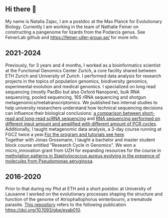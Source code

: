 ## Hi there 👋

My name is Natalia Zajac, I am a postdoc at the Max Planck for Evolutionary Biology. Currently I am working in the team of Nathalie Feiner on constructing a pangenome for lizards from the Podarcis genus. See FeinerLab github and https://feiner-uller-group.se/ for more info.    

## 2021-2024
Previously, for 3 years and 4 months, I worked as a bioinformatics scientist at the Functional Genomics Center Zurich, a core facility shared between ETH Zurich and University of Zurich. I performed data analysis for research projects in the topics of population genomics, biodiversity genomics, experimental evolution and medical genomics. I specialized on long read sequencing (mostly PacBio but also Oxford Nanopore), bulk RNA sequencing, pooled sequencing, 16S rRNA sequencing and shotgun metagenomics/metatranscriptomics. We published two internal studies to help university researchers understand how technical sequencing decisions can influence their biological conclusions: [a comparison between short-read and long-read scRNA sequencing](https://github.com/zajacn/scRNAseq_Long_reads_vs_Short_reads) and [RNA sequencing performed on different input amount and amplified with different amount of PCR cycles](https://github.com/zajacn/PCR_Duplicates_RNA).           
Additionally, I taught metagenomic data analysis, a 3-day course running at FGCZ twice a year.[For the program and tutorials see here](https://github.com/zajacn/metagenomics_course_FGCZ).         
Together with Jonas Grossmann, I taught a bachelor and master student block course entitled "Research Cycle in Genomics". We won a micro_innovation grant from UZH for expanding resources for the course in [methylation patterns in Staphylococcus aureus evolving in the presence of molecules from Pseudomonas aeruginosa](https://github.com/zajacn/Saureus_6850_methylation).     

## 2016-2020
Prior to that during my Phd at ETH and a short postdoc at University of Lausanne I worked on the evolutionary processes shaping the structure and function of the genome of Atriophallophorus winterbourni, a trematode parasite. [This repository](https://github.com/zajacn/comparative_genomics_trematodes) refers to the following publication https://doi.org/10.1093/gbe/evab010.            
